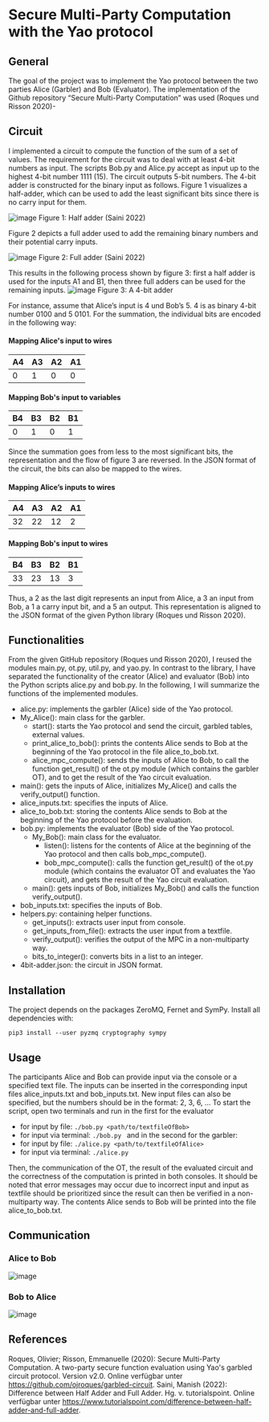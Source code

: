 # Secure Multi-Party Computation with the Yao protocol
## General
The goal of the project was to implement the Yao protocol between the two parties Alice (Garbler) and Bob (Evaluator). The implementation of the Github repository “Secure Multi-Party Computation” was used (Roques und Risson 2020)-

## Circuit
I implemented a circuit to compute the function of the sum of a set of values. The requirement for the circuit was to deal with at least 4-bit numbers as input. The scripts Bob.py and Alice.py accept as input up to the highest 4-bit number 1111  (15). The circuit outputs 5-bit numbers. 
The 4-bit adder is constructed for the binary input as follows. Figure 1 visualizes a half-adder, which can be used to add the least significant bits since there is no carry input for them.

![image](https://github.com/maikfichtenkamm/yaoprotocol/assets/62957774/0993a18c-a39f-4b7c-8b12-7cf976d24411)
Figure 1: Half adder (Saini 2022) 

Figure 2 depicts a full adder used to add the remaining binary numbers and their potential carry inputs.
 
![image](https://github.com/maikfichtenkamm/yaoprotocol/assets/62957774/12a0c570-1f8b-426a-b516-7e7a1b14284c)
Figure 2: Full adder (Saini 2022)

This results in the following process shown by figure 3: first a half adder is used for the inputs A1 and B1, then three full adders can be used for the remaining inputs.
 ![image](https://github.com/maikfichtenkamm/yaoprotocol/assets/62957774/9248dae0-e325-4b6d-abb6-c444bf39aead)
Figure 3: A 4-bit adder

For instance, assume that Alice’s input is 4 und Bob’s 5. 4 is as binary 4-bit number 0100 and 5 0101. For the summation, the individual bits are encoded in the following way:
#### Mapping Alice's input to wires
| A4| A3| A2| A1|
|---|---|---|---| 
| 0 | 1 | 0 | 0 |

#### Mapping Bob's input to variables
| B4| B3| B2| B1|
|---|---|---|---| 
| 0 | 1 | 0 | 1 |

Since the summation goes from less to the most significant bits, the representation and the flow of figure 3 are reversed. In the JSON format of the circuit, the bits can also be mapped to the wires.

#### Mapping Alice’s inputs to wires
| A4 | A3 | A2 | A1 |
|----|----|----|----| 
| 32 | 22 | 12 | 2  |


#### Mapping Bob's input to wires
| B4 | B3 | B2 | B1 |
|----|----|----|----| 
| 33 | 23 | 13 | 3  |

Thus, a 2 as the last digit represents an input from Alice, a 3 an input from Bob, a 1 a carry input bit, and a 5 an output. This representation is aligned to the JSON format of the given Python library (Roques und Risson 2020).

## Functionalities
From the given GitHub repository (Roques und Risson 2020), I reused the modules main.py, ot.py, util.py, and yao.py. In contrast to the library, I have separated the functionality of the creator (Alice) and evaluator (Bob) into the Python scripts alice.py and bob.py. In the following, I will summarize the functions of the implemented modules. 
-	alice.py: implements the garbler (Alice) side of the Yao protocol.
  -	My_Alice(): main class for the garbler.
    - start(): starts the Yao protocol and send the circuit, garbled tables, external values.
    - print_alice_to_bob(): prints the contents Alice sends to Bob at the beginning of the Yao protocol in the file alice_to_bob.txt.
    - alice_mpc_compute(): sends the inputs of Alice to Bob, to call the function get_result() of the ot.py module (which contains the garbler OT), and to get the result of the Yao circuit evaluation.
  - main(): gets the inputs of Alice, initializes My_Alice() and calls the verify_output() function.
- alice_inputs.txt: specifies the inputs of Alice.
- alice_to_bob.txt: storing the contents Alice sends to Bob at the beginning of the Yao protocol before the evaluation.
- bob.py: implements the evaluator (Bob) side of the Yao protocol.
  - My_Bob(): main class for the evaluator.
    - listen(): listens for the contents of Alice at the beginning of the Yao protocol and then calls bob_mpc_compute().
    - bob_mpc_compute(): calls the function get_result() of the ot.py module (which contains the evaluator OT and evaluates the Yao circuit), and gets the result of the Yao circuit evaluation.
  - main(): gets inputs of Bob, initializes My_Bob() and calls the function verify_output().
- bob_inputs.txt: specifies the inputs of Bob.
- helpers.py: containing helper functions.
  - get_inputs(): extracts user input from console.
  - get_inputs_from_file(): extracts the user input from a textfile.
  - verify_output(): verifies the output of the MPC in a non-multiparty way.
  - bits_to_integer(): converts bits in a list to an integer.
- 4bit-adder.json: the circuit in JSON format.

## Installation
The project depends on the packages ZeroMQ, Fernet and SymPy. Install all dependencies with:

```pip3 install --user pyzmq cryptography sympy```

## Usage
The participants Alice and Bob can provide input via the console or a specified text file. The inputs can be inserted in the corresponding input files alice_inputs.txt and bob_inputs.txt. New input files can also be specified, but the numbers should be in the format: 2, 3, 6, …
To start the script, open two terminals and run in the first for the evaluator
- for input by file: ```./bob.py <path/to/textfileOfBob>```
- for input via terminal: ```./bob.py ```
and in the second for the garbler:
- for input by file: ```./alice.py <path/to/textfileOfAlice>```
- for input via terminal: ```./alice.py```

Then, the communication of the OT, the result of the evaluated circuit and the correctness of the computation is printed in both consoles. It should be noted that error messages may occur due to incorrect input and input as textfile should be prioritized since the result can then be verified in a non-multiparty way. The contents Alice sends to Bob will be printed into the file alice_to_bob.txt.

## Communication
### Alice to Bob
![image](https://github.com/maikfichtenkamm/yaoprotocol/assets/62957774/8725b692-10eb-4c23-a734-e30e3f00be16)

### Bob to Alice
![image](https://github.com/maikfichtenkamm/yaoprotocol/assets/62957774/c13320bc-b766-4024-83f5-fb3725cdf9bb)

## References

Roques, Olivier; Risson, Emmanuelle (2020): Secure Multi-Party Computation. A two-party secure function evaluation using Yao's garbled circuit protocol. Version v2.0. Online verfügbar unter https://github.com/ojroques/garbled-circuit.
Saini, Manish (2022): Difference between Half Adder and Full Adder. Hg. v. tutorialspoint. Online verfügbar unter https://www.tutorialspoint.com/difference-between-half-adder-and-full-adder.


